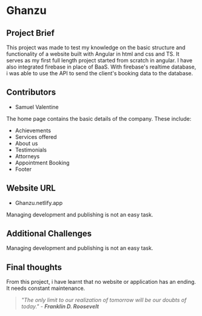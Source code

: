 # Ghanzu

## Project Brief
This project was made to test my knowledge on the basic structure and functionality of a website built with Angular in html and css and TS. It serves as my first full length project started from scratch in angular. I have also integrated firebase in place of BaaS. With firebase's realtime database, i was able to use the API to send the client's booking data to the database. 

## Contributors
- Samuel Valentine

The home page contains the basic details of the company. These include:
 * Achievements
 * Services offered
 * About us
 * Testimonials
 * Attorneys
 * Appointment Booking
 * Footer

## Website URL
* Ghanzu.netlify.app


Managing development and publishing is not an easy task.

## Additional Challenges

Managing development and publishing is not an easy task.

## Final thoughts

From this project, i have learnt that no website or application has an ending. It needs constant maintenance. 

> *"The only limit to our realization of tomorrow will be our doubts of today."* - ***Franklin D. Roosevelt***
